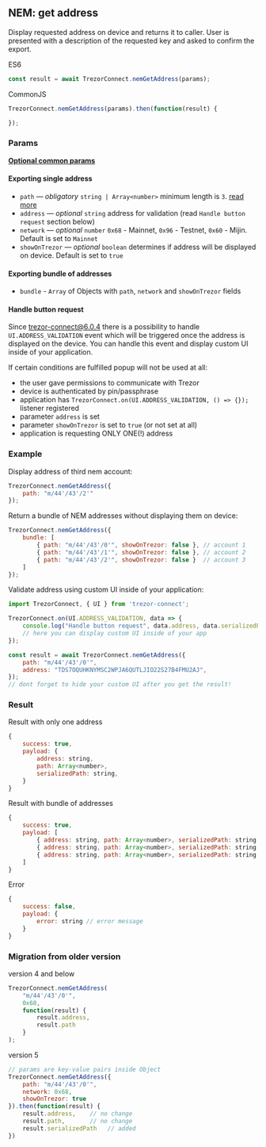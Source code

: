 ## NEM: get address
Display requested address on device and returns it to caller.
User is presented with a description of the requested key and asked to confirm the export.

ES6
```javascript
const result = await TrezorConnect.nemGetAddress(params);
```

CommonJS
```javascript
TrezorConnect.nemGetAddress(params).then(function(result) {

});
```

### Params
[****Optional common params****](commonParams.md)
#### Exporting single address
* `path` — *obligatory* `string | Array<number>` minimum length is `3`. [read more](path.md)
* `address` — *optional* `string` address for validation (read `Handle button request` section below)
* `network` — *optional* `number` `0x68` - Mainnet, `0x96` - Testnet, `0x60` - Mijin. Default is set to `Mainnet`
* `showOnTrezor` — *optional* `boolean` determines if address will be displayed on device. Default is set to `true`

#### Exporting bundle of addresses
- `bundle` - `Array` of Objects with `path`, `network` and `showOnTrezor` fields

#### Handle button request
Since trezor-connect@6.0.4 there is a possibility to handle `UI.ADDRESS_VALIDATION` event which will be triggered once the address is displayed on the device.
You can handle this event and display custom UI inside of your application.

If certain conditions are fulfilled popup will not be used at all:
- the user gave permissions to communicate with Trezor
- device is authenticated by pin/passphrase
- application has `TrezorConnect.on(UI.ADDRESS_VALIDATION, () => {});` listener registered
- parameter `address` is set
- parameter `showOnTrezor` is set to `true` (or not set at all)
- application is requesting ONLY ONE(!) address


### Example
Display address of third nem account:
```javascript
TrezorConnect.nemGetAddress({
    path: "m/44'/43'/2'"
});
```
Return a bundle of NEM addresses without displaying them on device:
```javascript
TrezorConnect.nemGetAddress({
    bundle: [
        { path: "m/44'/43'/0'", showOnTrezor: false }, // account 1
        { path: "m/44'/43'/1'", showOnTrezor: false }, // account 2
        { path: "m/44'/43'/2'", showOnTrezor: false }  // account 3
    ]
});
```
Validate address using custom UI inside of your application:
```javascript
import TrezorConnect, { UI } from 'trezor-connect';

TrezorConnect.on(UI.ADDRESS_VALIDATION, data => {
    console.log("Handle button request", data.address, data.serializedPath);
    // here you can display custom UI inside of your app
});

const result = await TrezorConnect.nemGetAddress({
    path: "m/44'/43'/0'",
    address: "TDS7OQUHKNYMSC2WPJA6QUTLJIO22S27B4FMU2AJ",
});
// dont forget to hide your custom UI after you get the result!
```

### Result
Result with only one address
```javascript
{
    success: true,
    payload: {
        address: string,
        path: Array<number>,
        serializedPath: string,
    }
}
```
Result with bundle of addresses
```javascript
{
    success: true,
    payload: [
        { address: string, path: Array<number>, serializedPath: string }, // account 1
        { address: string, path: Array<number>, serializedPath: string }, // account 2
        { address: string, path: Array<number>, serializedPath: string }, // account 3
    ]
}
```
Error
```javascript
{
    success: false,
    payload: {
        error: string // error message
    }
}
```

### Migration from older version

version 4 and below
```javascript
TrezorConnect.nemGetAddress(
    "m/44'/43'/0'", 
    0x68, 
    function(result) {
        result.address,
        result.path
    }
);
```
version 5
```javascript
// params are key-value pairs inside Object
TrezorConnect.nemGetAddress({ 
    path: "m/44'/43'/0'",
    network: 0x68,
    showOnTrezor: true
}).then(function(result) {
    result.address,    // no change
    result.path,       // no change
    result.serializedPath   // added
})
```
